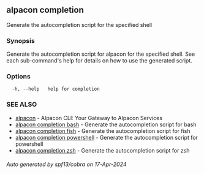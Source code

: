 ## alpacon completion

Generate the autocompletion script for the specified shell

### Synopsis

Generate the autocompletion script for alpacon for the specified shell.
See each sub-command's help for details on how to use the generated script.


### Options

```
  -h, --help   help for completion
```

### SEE ALSO

* [alpacon](alpacon.md)	 - Alpacon CLI: Your Gateway to Alpacon Services
* [alpacon completion bash](alpacon_completion_bash.md)	 - Generate the autocompletion script for bash
* [alpacon completion fish](alpacon_completion_fish.md)	 - Generate the autocompletion script for fish
* [alpacon completion powershell](alpacon_completion_powershell.md)	 - Generate the autocompletion script for powershell
* [alpacon completion zsh](alpacon_completion_zsh.md)	 - Generate the autocompletion script for zsh

###### Auto generated by spf13/cobra on 17-Apr-2024
